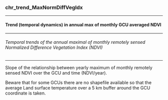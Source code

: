 ### chr_trend_MaxNormDiffVegIdx



------
#### Trend (temporal dynamics) in annual max of monthly GCU averaged NDVI



------
###### Temporal trends of the annual maximal of monthly remotely sensed Normalized Difference Vegetation Index (NDVI)



------
Slope of the relationship between yearly maximum of monthly remotely sensed NDVI over the GCU and time (NDVI/year).

Beware that for some GCUs there are no shapefile available so that the average Land surface temperature over a 5 km buffer around the GCU coordinate is taken.